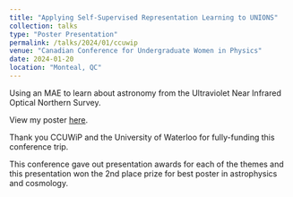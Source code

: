 ```yaml
---
title: "Applying Self-Supervised Representation Learning to UNIONS"
collection: talks
type: "Poster Presentation"
permalink: /talks/2024/01/ccuwip
venue: "Canadian Conference for Undergraduate Women in Physics"
date: 2024-01-20
location: "Monteal, QC"
---
```


Using an MAE to learn about astronomy from the Ultraviolet Near Infrared Optical Northern Survey.

View my poster [here](https://drive.google.com/file/d/1pCPDfRXtnYHVPDUMBkf0NiLSKzdy5JFE/view).

Thank you CCUWiP and the University of Waterloo for fully-funding this conference trip.

This conference gave out presentation awards for each of the themes and this presentation won the 2nd place prize for best poster in astrophysics and cosmology.